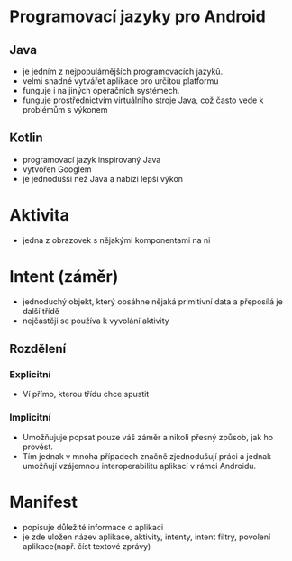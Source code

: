 # Programovací jazyky pro Android

## Java
* je jedním z nejpopulárnějších programovacích jazyků. 
* velmi snadné vytvářet aplikace pro určitou platformu 
* funguje i na jiných operačních systémech. 
* funguje prostřednictvím virtuálního stroje Java, což často vede k problémům s výkonem

## Kotlin
* programovací jazyk inspirovaný Java
* vytvořen Googlem
* je jednodušší než Java a nabízí lepší výkon

# Aktivita
* jedna z obrazovek s nějakými komponentami na ni

# Intent (záměr)
* jednoduchý objekt, který obsáhne nějaká primitivní data a přeposílá je další třídě
* nejčastěji se používa k vyvolání aktivity

## Rozdělení

### Explicitní 
* Ví přímo, kterou třídu chce spustit

### Implicitní
* Umožňujuje popsat pouze váš záměr a nikoli přesný způsob, jak ho provést. 
* Tím jednak v mnoha případech značně zjednodušují práci a jednak umožňují vzájemnou interoperabilitu aplikací v rámci Androidu.

# Manifest
* popisuje důležité informace o aplikaci
* je zde uložen název aplikace, aktivity, intenty, intent filtry, povolení aplikace(např. číst textové zprávy)
